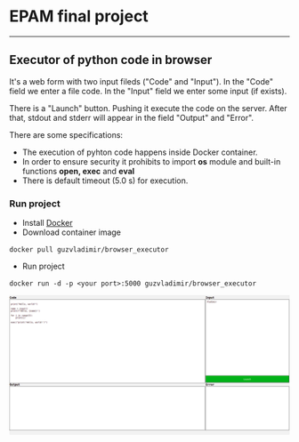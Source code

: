 # EPAM final project
_______

## Executor of python code in browser
It's a web form with two input fileds ("Code" and "Input"). In the "Code" field we enter a file code. In the "Input" field we enter some input (if exists).

There is a "Launch" button. Pushing it execute the code on the server. After that, stdout and stderr will appear in the field "Output" and "Error". 

There are some specifications:
- The execution of pyhton code happens inside Docker container.
- In order to ensure security it prohibits to import **os** module and built-in functions **open, exec** and **eval**
- There is default timeout (5.0 s) for execution. 

### Run project
- Install [Docker](https://www.docker.com/)
- Download container image
```
docker pull guzvladimir/browser_executor
```
- Run project
```
docker run -d -p <your port>:5000 guzvladimir/browser_executor
```
![alt text](task/example.png)
